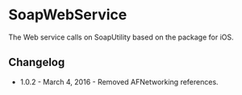 # SoapWebService
The Web service calls on SoapUtility based on the package for iOS.

## Changelog

* 1.0.2 - March 4, 2016 - Removed AFNetworking references.
